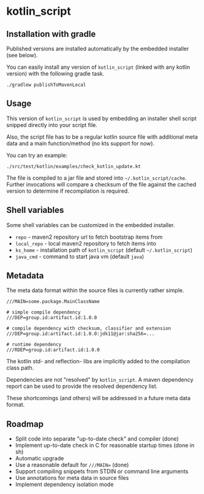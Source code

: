 # kotlin_script


## Installation with gradle

Published versions are installed automatically by the embedded installer
 (see below).
 
You can easily install any version of `kotlin_script` (linked with any 
 kotlin version) with the following gradle task.
 
```
./gradlew publishToMavenLocal
```


## Usage

This version of `kotlin_script` is used by embedding
 an installer shell script snipped directly into your script file. 

Also, the script file has to be a regular kotlin source file with
additional meta data and a main function/method (no kts support for now).

You can try an example:

```
./src/test/kotlin/examples/check_kotlin_update.kt
```

The file is compiled to a jar file and stored into `~/.kotlin_script/cache`. 
Further invocations will compare a checksum of the file against the cached 
version to determine if recompilation is required.


## Shell variables

Some shell variables can be customized in the embedded installer.

* `repo` - maven2 repository url to fetch bootstrap items from
* `local_repo` - local maven2 repository to fetch items into
* `ks_home` - installation path of `kotlin_script` (default `~/.kotlin_script`)
* `java_cmd` - command to start java vm (default `java`)


## Metadata

The meta data format within the source files is currently rather simple. 

```
///MAIN=some.package.MainClassName

# simple compile dependency
///DEP=group.id:artifact.id:1.0.0

# compile dependency with checksum, classifier and extension
///DEP=group.id:artifact.id:1.0.0:jdk11@jar:sha256=...

# runtime dependency
///RDEP=group.id:artifact.id:1.0.0
```

The kotlin std- and reflection- libs are implicitly added to the compilation
class path.

Dependencies are not "resolved" by `kotlin_script`. A maven dependency report 
can be used to provide the resolved dependency list.

These shortcomings (and others) will be addressed in a future meta data
format. 


## Roadmap

* Split code into separate "up-to-date check" and compiler (done)
* Implement up-to-date check in C for reasonable startup times (done in sh)
* Automatic upgrade
* Use a reasonable default for `///MAIN=` (done)
* Support compiling snippets from STDIN or command line arguments
* Use annotations for meta data in source files
* Implement dependency isolation mode
